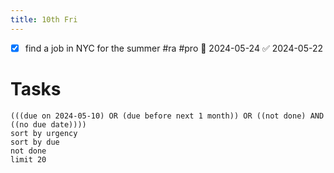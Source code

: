 ```yaml
---
title: 10th Fri
---
```

- [x] find a job in NYC for the summer #ra #pro  📅 2024-05-24 ✅ 2024-05-22
# Tasks
```tasks
(((due on 2024-05-10) OR (due before next 1 month)) OR ((not done) AND ((no due date))))
sort by urgency
sort by due
not done
limit 20
```